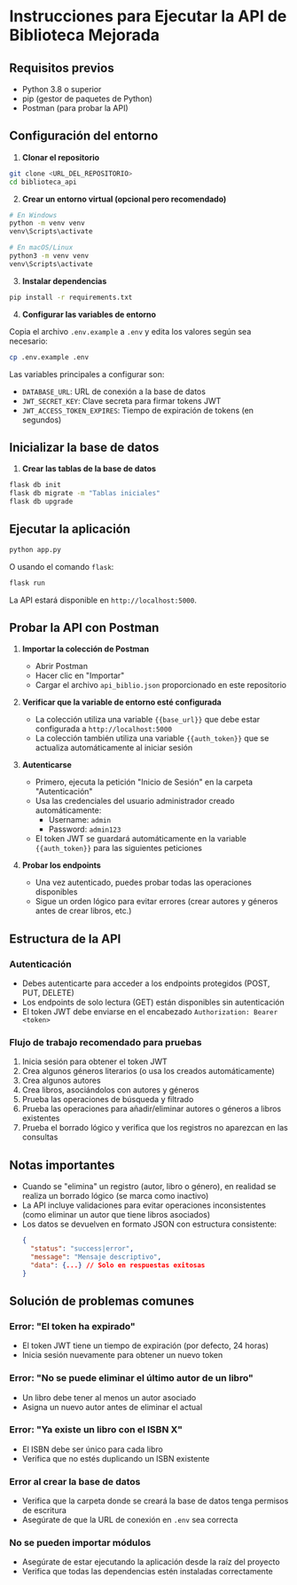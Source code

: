 # Instrucciones para Ejecutar la API de Biblioteca Mejorada

## Requisitos previos
- Python 3.8 o superior
- pip (gestor de paquetes de Python)
- Postman (para probar la API)

## Configuración del entorno

1. **Clonar el repositorio**

```bash
git clone <URL_DEL_REPOSITORIO>
cd biblioteca_api
```

2. **Crear un entorno virtual (opcional pero recomendado)**

```bash
# En Windows
python -m venv venv
venv\Scripts\activate

# En macOS/Linux
python3 -m venv venv
venv\Scripts\activate
```

3. **Instalar dependencias**

```bash
pip install -r requirements.txt
```

4. **Configurar las variables de entorno**

Copia el archivo `.env.example` a `.env` y edita los valores según sea necesario:

```bash
cp .env.example .env
```

Las variables principales a configurar son:
- `DATABASE_URL`: URL de conexión a la base de datos
- `JWT_SECRET_KEY`: Clave secreta para firmar tokens JWT
- `JWT_ACCESS_TOKEN_EXPIRES`: Tiempo de expiración de tokens (en segundos)

## Inicializar la base de datos

1. **Crear las tablas de la base de datos**

```bash
flask db init
flask db migrate -m "Tablas iniciales"
flask db upgrade
```

## Ejecutar la aplicación

```bash
python app.py
```

O usando el comando `flask`:

```bash
flask run
```

La API estará disponible en `http://localhost:5000`.

## Probar la API con Postman

1. **Importar la colección de Postman**
   - Abrir Postman
   - Hacer clic en "Importar"
   - Cargar el archivo `api_biblio.json` proporcionado en este repositorio

2. **Verificar que la variable de entorno esté configurada**
   - La colección utiliza una variable `{{base_url}}` que debe estar configurada a `http://localhost:5000`
   - La colección también utiliza una variable `{{auth_token}}` que se actualiza automáticamente al iniciar sesión

3. **Autenticarse**
   - Primero, ejecuta la petición "Inicio de Sesión" en la carpeta "Autenticación"
   - Usa las credenciales del usuario administrador creado automáticamente:
     - Username: `admin`
     - Password: `admin123`
   - El token JWT se guardará automáticamente en la variable `{{auth_token}}` para las siguientes peticiones

4. **Probar los endpoints**
   - Una vez autenticado, puedes probar todas las operaciones disponibles
   - Sigue un orden lógico para evitar errores (crear autores y géneros antes de crear libros, etc.)

## Estructura de la API

### Autenticación
- Debes autenticarte para acceder a los endpoints protegidos (POST, PUT, DELETE)
- Los endpoints de solo lectura (GET) están disponibles sin autenticación
- El token JWT debe enviarse en el encabezado `Authorization: Bearer <token>`

### Flujo de trabajo recomendado para pruebas
1. Inicia sesión para obtener el token JWT
2. Crea algunos géneros literarios (o usa los creados automáticamente)
3. Crea algunos autores
4. Crea libros, asociándolos con autores y géneros
5. Prueba las operaciones de búsqueda y filtrado
6. Prueba las operaciones para añadir/eliminar autores o géneros a libros existentes
7. Prueba el borrado lógico y verifica que los registros no aparezcan en las consultas

## Notas importantes
- Cuando se "elimina" un registro (autor, libro o género), en realidad se realiza un borrado lógico (se marca como inactivo)
- La API incluye validaciones para evitar operaciones inconsistentes (como eliminar un autor que tiene libros asociados)
- Los datos se devuelven en formato JSON con estructura consistente:
  ```json
  {
    "status": "success|error",
    "message": "Mensaje descriptivo",
    "data": {...} // Solo en respuestas exitosas
  }
  ```

## Solución de problemas comunes

### Error: "El token ha expirado"
- El token JWT tiene un tiempo de expiración (por defecto, 24 horas)
- Inicia sesión nuevamente para obtener un nuevo token

### Error: "No se puede eliminar el último autor de un libro"
- Un libro debe tener al menos un autor asociado
- Asigna un nuevo autor antes de eliminar el actual

### Error: "Ya existe un libro con el ISBN X"
- El ISBN debe ser único para cada libro
- Verifica que no estés duplicando un ISBN existente

### Error al crear la base de datos
- Verifica que la carpeta donde se creará la base de datos tenga permisos de escritura
- Asegúrate de que la URL de conexión en `.env` sea correcta

### No se pueden importar módulos
- Asegúrate de estar ejecutando la aplicación desde la raíz del proyecto
- Verifica que todas las dependencias estén instaladas correctamente
